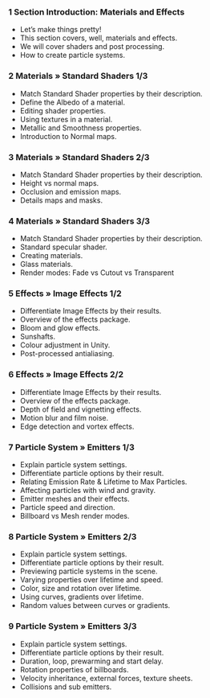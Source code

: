 ### 1 Section Introduction:  Materials and Effects ###

+ Let’s make things pretty!
+ This section covers, well, materials and effects.
+ We will cover shaders and post processing.
+ How to create particle systems.

### 2 Materials » Standard Shaders 1/3 ###

+ Match Standard Shader properties by their description.
+ Define the Albedo of a material.
+ Editing shader properties.
+ Using textures in a material.
+ Metallic and Smoothness properties.
+ Introduction to Normal maps.

### 3 Materials » Standard Shaders 2/3 ###

+ Match Standard Shader properties by their description.
+ Height vs normal maps.
+ Occlusion and emission maps.
+ Details maps and masks.

### 4 Materials » Standard Shaders 3/3 ###

+ Match Standard Shader properties by their description.
+ Standard specular shader.
+ Creating materials.
+ Glass materials.
+ Render modes: Fade vs Cutout vs Transparent

### 5 Effects » Image Effects 1/2 ###

+ Differentiate Image Effects by their results.
+ Overview of the effects package.
+ Bloom and glow effects.
+ Sunshafts.
+ Colour adjustment in Unity.
+ Post-processed antialiasing.

### 6 Effects » Image Effects 2/2 ###

+ Differentiate Image Effects by their results.
+ Overview of the effects package.
+ Depth of field and vignetting effects.
+ Motion blur and film noise.
+ Edge detection and vortex effects.

### 7 Particle System » Emitters 1/3 ###

+ Explain particle system settings.
+ Differentiate particle options by their result.
+ Relating Emission Rate & Lifetime to Max Particles.
+ Affecting particles with wind and gravity.
+ Emitter meshes and their effects.
+ Particle speed and direction.
+ Billboard vs Mesh render modes.

### 8 Particle System » Emitters 2/3 ###

+ Explain particle system settings.
+ Differentiate particle options by their result.
+ Previewing particle systems in the scene.
+ Varying properties over lifetime and speed.
+ Color, size and rotation over lifetime.
+ Using curves, gradients over lifetime.
+ Random values between curves or gradients.

### 9 Particle System » Emitters 3/3 ###

+ Explain particle system settings.
+ Differentiate particle options by their result.
+ Duration, loop, prewarming and start delay.
+ Rotation properties of billboards.
+ Velocity inheritance, external forces, texture sheets.
+ Collisions and sub emitters.
